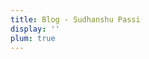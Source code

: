```yaml
---
title: Blog - Sudhanshu Passi
display: ''
plum: true
---
```


<SubNav />

<ListPosts only-date type="blog" />
